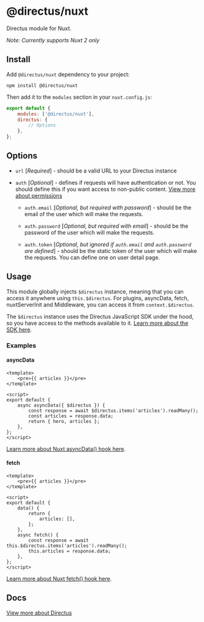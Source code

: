 # @directus/nuxt

Directus module for Nuxt.

_Note: Currently supports Nuxt 2 only_

## Install

Add `@directus/nuxt` dependency to your project:

```
npm install @directus/nuxt
```

Then add it to the `modules` section in your `nuxt.config.js`:

```js
export default {
	modules: ['@directus/nuxt'],
	directus: {
		// Options
	},
};
```

## Options

- `url` [*Required*] - should be a valid URL to your Directus instance

- `auth` [*Optional*] - defines if requests will have authentication or not. You should define this if you want access
  to non-public content.
  [View more about permissions](https://docs.directus.io/configuration/users-roles-permissions/#users-roles-permissions)

  - `auth.email` [*Optional, but required with password*] - should be the email of the user which will make the
    requests.

  - `auth.password` [*Optional, but required with email*] - should be the password of the user which will make the
    requests.

  - `auth.token` [*Optional, but ignored if `auth.email` and `auth.password` are defined*] - should be the static token
    of the user which will make the requests. You can define one on user detail page.

## Usage

This module globally injects `$directus` instance, meaning that you can access it anywhere using `this.$directus`. For
plugins, asyncData, fetch, nuxtServerInit and Middleware, you can access it from `context.$directus`.

The `$directus` instance uses the Directus JavaScript SDK under the hood, so you have access to the methods available to
it. [Learn more about the SDK here](https://docs.directus.io/reference/sdk/).

### Examples

#### asyncData

```vue
<template>
	<pre>{{ articles }}</pre>
</template>

<script>
export default {
	async asyncData({ $directus }) {
		const response = await $directus.items('articles').readMany();
		const articles = response.data;
		return { hero, articles };
	},
};
</script>
```

[Learn more about Nuxt asyncData() hook here](https://nuxtjs.org/docs/features/data-fetching#async-data).

#### fetch

```vue
<template>
	<pre>{{ articles }}</pre>
</template>

<script>
export default {
	data() {
		return {
			articles: [],
		};
	},
	async fetch() {
		const response = await this.$directus.items('articles').readMany();
		this.articles = response.data;
	},
};
</script>
```

[Learn more about Nuxt fetch() hook here](https://nuxtjs.org/docs/components-glossary/fetch/).

## Docs

[View more about Directus](https://docs.directus.io/)
